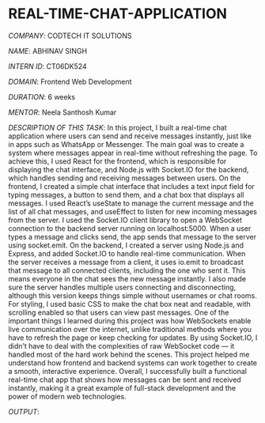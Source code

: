 # REAL-TIME-CHAT-APPLICATION

*COMPANY*: CODTECH IT SOLUTIONS

*NAME*: ABHINAV SINGH

*INTERN ID*: CT06DK524

*DOMAIN*: Frontend Web Development

*DURATION*: 6 weeks

*MENTOR*: Neela Santhosh Kumar

*DESCRIPTION OF THIS TASK*: In this project, I built a real-time chat application where users can send and receive messages instantly, just like in apps such as WhatsApp or Messenger. The main goal was to create a system where messages appear in real-time without refreshing the page. To achieve this, I used React for the frontend, which is responsible for displaying the chat interface, and Node.js with Socket.IO for the backend, which handles sending and receiving messages between users. On the frontend, I created a simple chat interface that includes a text input field for typing messages, a button to send them, and a chat box that displays all messages. I used React’s useState to manage the current message and the list of all chat messages, and useEffect to listen for new incoming messages from the server. I used the Socket.IO client library to open a WebSocket connection to the backend server running on localhost:5000. When a user types a message and clicks send, the app sends that message to the server using socket.emit. On the backend, I created a server using Node.js and Express, and added Socket.IO to handle real-time communication. When the server receives a message from a client, it uses io.emit to broadcast that message to all connected clients, including the one who sent it. This means everyone in the chat sees the new message instantly. I also made sure the server handles multiple users connecting and disconnecting, although this version keeps things simple without usernames or chat rooms. For styling, I used basic CSS to make the chat box neat and readable, with scrolling enabled so that users can view past messages. One of the important things I learned during this project was how WebSockets enable live communication over the internet, unlike traditional methods where you have to refresh the page or keep checking for updates. By using Socket.IO, I didn’t have to deal with the complexities of raw WebSocket code — it handled most of the hard work behind the scenes. This project helped me understand how frontend and backend systems can work together to create a smooth, interactive experience. Overall, I successfully built a functional real-time chat app that shows how messages can be sent and received instantly, making it a great example of full-stack development and the power of modern web technologies.

*OUTPUT*: 
